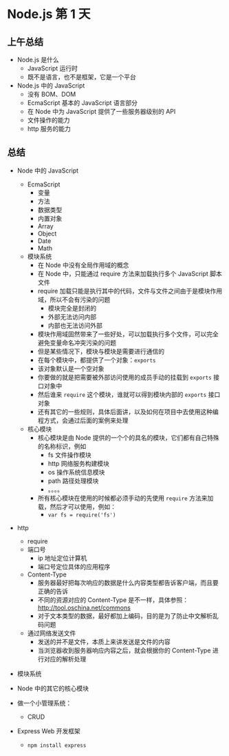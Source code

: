 # Node.js 第 1 天

## 上午总结

- Node.js 是什么
  - JavaScript 运行时
  - 既不是语言，也不是框架，它是一个平台
- Node.js 中的 JavaScript
  - 没有 BOM、DOM
  - EcmaScript 基本的 JavaScript 语言部分
  - 在 Node 中为 JavaScript 提供了一些服务器级别的 API
  - 文件操作的能力
  - http 服务的能力

## 总结

- Node 中的 JavaScript
  - EcmaScript
    - 变量
    - 方法
    - 数据类型
    - 内置对象
    - Array
    - Object
    - Date
    - Math
  - 模块系统
    - 在 Node 中没有全局作用域的概念
    - 在 Node 中，只能通过 require 方法来加载执行多个 JavaScript 脚本文件
    - require 加载只能是执行其中的代码，文件与文件之间由于是模块作用域，所以不会有污染的问题
      - 模块完全是封闭的
      - 外部无法访问内部
      - 内部也无法访问外部
    - 模块作用域固然带来了一些好处，可以加载执行多个文件，可以完全避免变量命名冲突污染的问题
    - 但是某些情况下，模块与模块是需要进行通信的
    - 在每个模块中，都提供了一个对象：`exports`
    - 该对象默认是一个空对象
    - 你要做的就是把需要被外部访问使用的成员手动的挂载到 `exports` 接口对象中
    - 然后谁来 `require` 这个模块，谁就可以得到模块内部的 `exports` 接口对象
    - 还有其它的一些规则，具体后面讲，以及如何在项目中去使用这种编程方式，会通过后面的案例来处理
  - 核心模块
    - 核心模块是由 Node 提供的一个个的具名的模块，它们都有自己特殊的名称标识，例如
      - fs 文件操作模块
      - http 网络服务构建模块
      - os 操作系统信息模块
      - path 路径处理模块
      - 。。。。
    - 所有核心模块在使用的时候都必须手动的先使用 `require` 方法来加载，然后才可以使用，例如：
      - `var fs = require('fs')`
- http

  - require
  - 端口号
    - ip 地址定位计算机
    - 端口号定位具体的应用程序
  - Content-Type
    - 服务器最好把每次响应的数据是什么内容类型都告诉客户端，而且要正确的告诉
    - 不同的资源对应的 Content-Type 是不一样，具体参照：http://tool.oschina.net/commons
    - 对于文本类型的数据，最好都加上编码，目的是为了防止中文解析乱码问题
  - 通过网络发送文件
    - 发送的并不是文件，本质上来讲发送是文件的内容
    - 当浏览器收到服务器响应内容之后，就会根据你的 Content-Type 进行对应的解析处理

- 模块系统
- Node 中的其它的核心模块
- 做一个小管理系统：
  - CRUD
- Express Web 开发框架
  - `npm install express`
